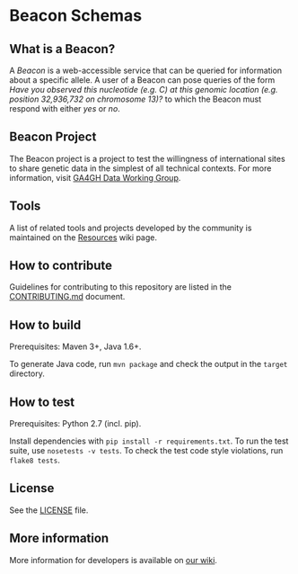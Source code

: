 # Beacon Schemas

## What is a Beacon?

A _Beacon_ is a web-accessible service that can be queried for information about a specific allele. A user of a Beacon can pose queries of the form _Have you observed this nucleotide (e.g. C) at this genomic location (e.g. position 32,936,732 on chromosome 13)?_ to which the Beacon must respond with either _yes_ or _no_.

## Beacon Project

The Beacon project is a project to test the willingness of international sites to share genetic data in the simplest of all technical contexts. For more information, visit [GA4GH Data Working Group](http://ga4gh.org/#/beacon).

## Tools

A list of related tools and projects developed by the community is maintained on the [Resources](https://github.com/ga4gh/beacon-team/wiki/Resources) wiki page.

## How to contribute

Guidelines for contributing to this repository are listed in the [CONTRIBUTING.md](CONTRIBUTING.md) document.

## How to build

Prerequisites: Maven 3+, Java 1.6+.

To generate Java code, run `mvn package` and check the output in the `target` directory. 

## How to test

Prerequisites: Python 2.7 (incl. pip).

Install dependencies with `pip install -r requirements.txt`. To run the test suite, use `nosetests -v tests`. To check the test code style violations, run `flake8 tests`.

## License

See the [LICENSE](LICENSE) file.

## More information

More information for developers is available on [our wiki](https://github.com/ga4gh/beacon-team/wiki).
